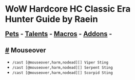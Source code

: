 # WoW Hardcore HC Classic Era Hunter Guide by Raein

<h2 style="border-bottom: none; margin-top: 6px">
        <a href="/hunterpets.md">Pets</a> -
        <a href="/huntertalents.md">Talents</a> -
        <a href="/huntermacros.md">Macros</a> -
        <a href="/hunteraddons.md">Addons</a> -
      </h2>

<h2 id="mouseover">
    <a href="#mouseover">#</a> Mouseover
</h2>

<ul>
  <li><code class="language-plaintext highlighter-rouge">/cast [@mouseover,harm,nodead][] Viper Sting</code></li>
  <li><code class="language-plaintext highlighter-rouge">/cast [@mouseover,harm,nodead][] Serpent Sting</code></li>
  <li><code class="language-plaintext highlighter-rouge">/cast [@mouseover,harm,nodead][] Scorpid Sting</code></li>
</ul>
